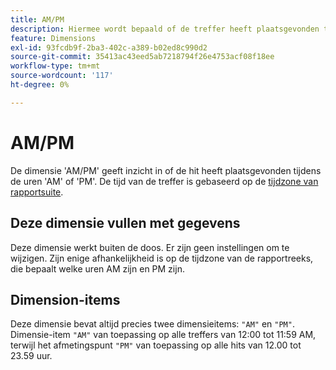 ```yaml
---
title: AM/PM
description: Hiermee wordt bepaald of de treffer heeft plaatsgevonden tijdens uur 's ochtends of 's middags.
feature: Dimensions
exl-id: 93fcdb9f-2ba3-402c-a389-b02ed8c990d2
source-git-commit: 35413ac43eed5ab7218794f26e4753acf08f18ee
workflow-type: tm+mt
source-wordcount: '117'
ht-degree: 0%

---
```


# AM/PM

De dimensie &#39;AM/PM&#39; geeft inzicht in of de hit heeft plaatsgevonden tijdens de uren &#39;AM&#39; of &#39;PM&#39;. De tijd van de treffer is gebaseerd op de [tijdzone van rapportsuite](/help/admin/admin/general-acct-settings-admin.md).

## Deze dimensie vullen met gegevens

Deze dimensie werkt buiten de doos. Er zijn geen instellingen om te wijzigen. Zijn enige afhankelijkheid is op de tijdzone van de rapportreeks, die bepaalt welke uren AM zijn en PM zijn.

## Dimension-items

Deze dimensie bevat altijd precies twee dimensieitems: `"AM"` en `"PM"`. Dimensie-item `"AM"` van toepassing op alle treffers van 12:00 tot 11:59 AM, terwijl het afmetingspunt `"PM"` van toepassing op alle hits van 12.00 tot 23.59 uur.
